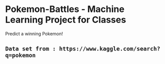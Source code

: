 # Pokemon-Battles - Machine Learning Project for Classes

Predict a winning Pokemon!

## `Data set from : https://www.kaggle.com/search?q=pokemon`

